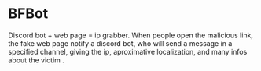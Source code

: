 # BFBot
Discord bot + web page = ip grabber.
When people open the malicious link, the fake web page notify a discord bot, who will send a message in a specified channel, giving the ip, aproximative localization, and many infos about the victim .
